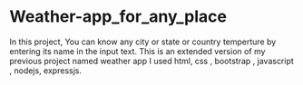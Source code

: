 # Weather-app_for_any_place
In this project, You can know any city or state or country temperture by entering its name in the input text.
This is an extended version of my previous project named weather app 
I used html, css , bootstrap , javascript , nodejs, expressjs.
